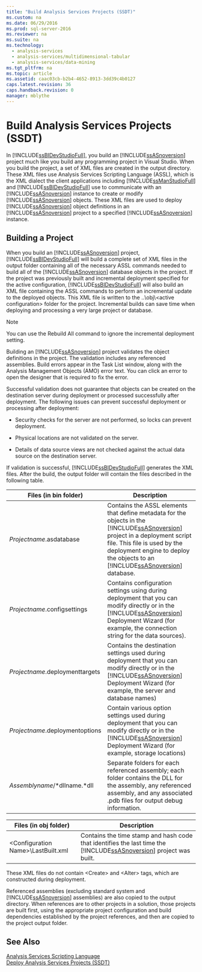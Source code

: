 ```yaml
---
title: "Build Analysis Services Projects (SSDT)"
ms.custom: na
ms.date: 06/29/2016
ms.prod: sql-server-2016
ms.reviewer: na
ms.suite: na
ms.technology: 
  - analysis-services
  - analysis-services/multidimensional-tabular
  - analysis-services/data-mining
ms.tgt_pltfrm: na
ms.topic: article
ms.assetid: caac03cb-b2b4-4652-8913-3dd39c4b0127
caps.latest.revision: 36
caps.handback.revision: 0
manager: mblythe
---
```

# Build Analysis Services Projects (SSDT)
In [!INCLUDE[ssBIDevStudioFull](../../Topics/TopicNameContainA/tokens/ssBIDevStudioFull_md.md)], you build an [!INCLUDE[ssASnoversion](../../Topics/TopicNameContainA/tokens/ssASnoversion_md.md)] project much like you build any programming project in Visual Studio. When you build the project, a set of XML files are created in the output directory. These XML files use Analysis Services Scripting Language (ASSL), which is the XML dialect the client applications including [!INCLUDE[ssManStudioFull](../../Topics/TopicNameContainA/tokens/ssManStudioFull_md.md)] and [!INCLUDE[ssBIDevStudioFull](../../Topics/TopicNameContainA/tokens/ssBIDevStudioFull_md.md)] use to communicate with an [!INCLUDE[ssASnoversion](../../Topics/TopicNameContainA/tokens/ssASnoversion_md.md)] instance to create or modify [!INCLUDE[ssASnoversion](../../Topics/TopicNameContainA/tokens/ssASnoversion_md.md)] objects. These XML files are used to deploy [!INCLUDE[ssASnoversion](../../Topics/TopicNameContainA/tokens/ssASnoversion_md.md)] object definitions in an [!INCLUDE[ssASnoversion](../../Topics/TopicNameContainA/tokens/ssASnoversion_md.md)] project to a specified [!INCLUDE[ssASnoversion](../../Topics/TopicNameContainA/tokens/ssASnoversion_md.md)] instance.  
  
## Building a Project  
 When you build an [!INCLUDE[ssASnoversion](../../Topics/TopicNameContainA/tokens/ssASnoversion_md.md)] project, [!INCLUDE[ssBIDevStudioFull](../../Topics/TopicNameContainA/tokens/ssBIDevStudioFull_md.md)] will build a complete set of XML files in the output folder containing all of the necessary ASSL commands needed to build all of the [!INCLUDE[ssASnoversion](../../Topics/TopicNameContainA/tokens/ssASnoversion_md.md)] database objects in the project. If the project was previously built and incremental deployment specified for the active configuration, [!INCLUDE[ssBIDevStudioFull](../../Topics/TopicNameContainA/tokens/ssBIDevStudioFull_md.md)] will also build an XML file containing the ASSL commands to perform an incremental update to the deployed objects. This XML file is written to the ..\obj\\<active configuration\> folder for the project. Incremental builds can save time when deploying and processing a very large project or database.  
  
> [!NOTE]  
>  You can use the Rebuild All command to ignore the incremental deployment setting.  
  
 Building an [!INCLUDE[ssASnoversion](../../Topics/TopicNameContainA/tokens/ssASnoversion_md.md)] project validates the object definitions in the project. The validation includes any referenced assemblies. Build errors appear in the Task List window, along with the Analysis Management Objects (AMO) error text. You can click an error to open the designer that is required to fix the error.  
  
 Successful validation does not guarantee that objects can be created on the destination server during deployment or processed successfully after deployment. The following issues can prevent successful deployment or processing after deployment:  
  
-   Security checks for the server are not performed, so locks can prevent deployment.  
  
-   Physical locations are not validated on the server.  
  
-   Details of data source views are not checked against the actual data source on the destination server.  
  
 If validation is successful, [!INCLUDE[ssBIDevStudioFull](../../Topics/TopicNameContainA/tokens/ssBIDevStudioFull_md.md)] generates the XML files. After the build, the output folder will contain the files described in the following table.  
  
|Files (in bin folder)|Description|  
|-----------------------------|-----------------|  
|*Projectname*.asdatabase|Contains the ASSL elements that define metadata for the objects in the [!INCLUDE[ssASnoversion](../../Topics/TopicNameContainA/tokens/ssASnoversion_md.md)] project in a deployment script file. This file is used by the deployment engine to deploy the objects to an [!INCLUDE[ssASnoversion](../../Topics/TopicNameContainA/tokens/ssASnoversion_md.md)] database.|  
|*Projectname*.configsettings|Contains configuration settings using during deployment that you can modify directly or in the [!INCLUDE[ssASnoversion](../../Topics/TopicNameContainA/tokens/ssASnoversion_md.md)] Deployment Wizard (for example, the connection string for the data sources).|  
|*Projectname*.deploymenttargets|Contains the destination settings used during deployment that you can modify directly or in the [!INCLUDE[ssASnoversion](../../Topics/TopicNameContainA/tokens/ssASnoversion_md.md)] Deployment Wizard (for example, the server and database names)|  
|*Projectname*.deploymentoptions|Contain various option settings used during deployment that you can modify directly or in the [!INCLUDE[ssASnoversion](../../Topics/TopicNameContainA/tokens/ssASnoversion_md.md)] Deployment Wizard (for example, storage locations)|  
|*Assemblyname*/*dllname.*dll|Separate folders for each referenced assembly; each folder contains the DLL for the assembly, any referenced assembly, and any associated .pdb files for output debug information.|  
  
|Files (in obj folder)|Description|  
|-----------------------------|-----------------|  
|<Configuration Name\>\LastBuilt.xml|Contains the time stamp and hash code that identifies the last time the [!INCLUDE[ssASnoversion](../../Topics/TopicNameContainA/tokens/ssASnoversion_md.md)] project was built.|  
  
 These XML files do not contain <Create\> and <Alter\> tags, which are constructed during deployment.  
  
 Referenced assemblies (excluding standard system and [!INCLUDE[ssASnoversion](../../Topics/TopicNameContainA/tokens/ssASnoversion_md.md)] assemblies) are also copied to the output directory. When references are to other projects in a solution, those projects are built first, using the appropriate project configuration and build dependencies established by the project references, and then are copied to the project output folder.  
  
## See Also  
 [Analysis Services Scripting Language](assetId:///ca0e852e-9002-4224-a0f0-bd96f2fc5c65)   
 [Deploy Analysis Services Projects (SSDT)](../../Topics/TopicNameNotContainA/Deploy-Analysis-Services-Projects--SSDT-.md)